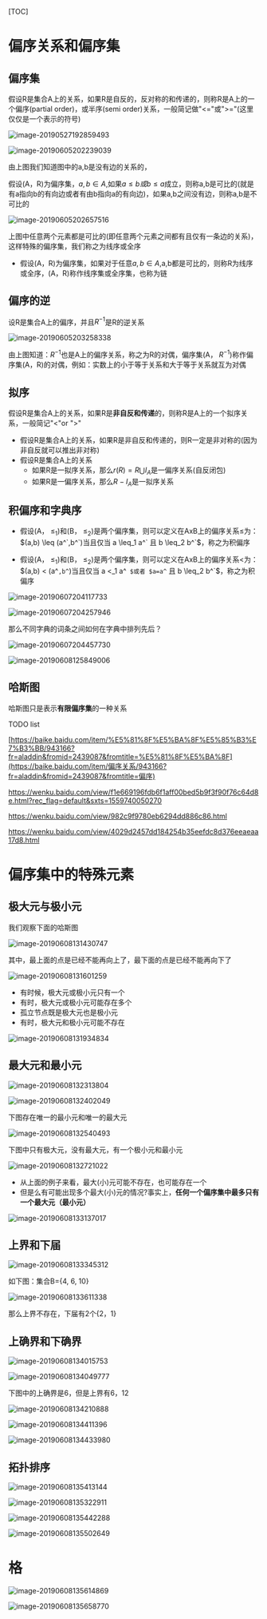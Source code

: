 [TOC]

# 偏序关系和偏序集

## 偏序集

假设R是集合A上的关系，如果R是自反的，反对称的和传递的，则称R是A上的一个偏序(partial order)，或半序(semi order)关系，一般简记做"<="或">="(这里仅仅是一个表示的符号)

![image-20190527192859493](/Users/chenyansong/Documents/note/images/discrete_math/image-20190527192859493.png)



![image-20190605202239039](/Users/chenyansong/Documents/note/images/discrete_math/image-20190605202239039.png)

由上图我们知道图中的a,b是没有边的关系的，

假设(A，R)为偏序集，$a,b \in A$,如果$a \leq b或 b \leq a$成立，则称a,b是可比的(就是有a指向b的有向边或者有由b指向a的有向边)，如果a,b之间没有边，则称a,b是不可比的



![image-20190605202657516](/Users/chenyansong/Documents/note/images/discrete_math/image-20190605202657516.png)

上图中任意两个元素都是可比的(即任意两个元素之间都有且仅有一条边的关系)，这样特殊的偏序集，我们称之为线序或全序



* 假设(A，R)为偏序集，如果对于任意$a,b \in A$,a,b都是可比的，则称R为线序或全序，(A，R)称作线序集或全序集，也称为链



## 偏序的逆

设R是集合A上的偏序，并且$R^{-1}$是R的逆关系

![image-20190605203258338](/Users/chenyansong/Documents/note/images/discrete_math/image-20190605203258338.png)

由上图知道：$R^{-1}$也是A上的偏序关系，称之为R的对偶，偏序集(A， $R^{-1}$)称作偏序集(A，R)的对偶，例如：实数上的小于等于关系和大于等于关系就互为对偶



## 拟序

假设R是集合A上的关系，如果R是**非自反和传递**的，则称R是A上的一个拟序关系，一般简记"<"or ">"



* 假设R是集合A上的关系，如果R是非自反和传递的，则R一定是非对称的(因为非自反就可以推出非对称)
* 假设R是集合A上的关系
  * 如果R是一拟序关系，那么$r(R)=R \bigcup I_A$是一偏序关系(自反闭包)
  * 如果R是一偏序关系，那么$R-I_A$是一拟序关系



## 积偏序和字典序

* 假设(A， $\leq_1$)和(B， $\leq_2$)是两个偏序集，则可以定义在AxB上的偏序关系$\leq$为：$(a,b) \leq (a^`,b^`)当且仅当 a \leq_1 a^` 且 b \leq_2 b^`$，称之为积偏序



* 假设(A， $\leq_1$)和(B， $\leq_2$)是两个偏序集，则可以定义在AxB上的偏序关系$<$为：$(a,b) < (a^`,b^`)当且仅当 a <_1 a^` $或者 $a=a^` 且 b \leq_2 b^`$，称之为积偏序

![image-20190607204117733](/Users/chenyansong/Documents/note/images/discrete_math/image-20190607204117733.png)



![image-20190607204257946](/Users/chenyansong/Documents/note/images/discrete_math/image-20190607204257946.png)



那么不同字典的词条之间如何在字典中排列先后？

![image-20190607204457730](/Users/chenyansong/Documents/note/images/discrete_math/image-20190607204457730.png)

![image-20190608125849006](/Users/chenyansong/Documents/note/images/discrete_math/image-20190608125849006.png)





## 哈斯图

哈斯图只是表示**有限偏序集**的一种关系







TODO list

[https://baike.baidu.com/item/%E5%81%8F%E5%BA%8F%E5%85%B3%E7%B3%BB/943166?fr=aladdin&fromid=2439087&fromtitle=%E5%81%8F%E5%BA%8F](https://baike.baidu.com/item/偏序关系/943166?fr=aladdin&fromid=2439087&fromtitle=偏序)

https://wenku.baidu.com/view/f1e669196fdb6f1aff00bed5b9f3f90f76c64d8e.html?rec_flag=default&sxts=1559740050270



https://wenku.baidu.com/view/982c9f9780eb6294dd886c86.html



https://wenku.baidu.com/view/4029d2457dd184254b35eefdc8d376eeaeaa17d8.html






# 偏序集中的特殊元素

## 极大元与极小元

我们观察下面的哈斯图

![image-20190608131430747](/Users/chenyansong/Documents/note/images/discrete_math/image-20190608131430747.png)

其中，最上面的点是已经不能再向上了，最下面的点是已经不能再向下了

![image-20190608131601259](/Users/chenyansong/Documents/note/images/discrete_math/image-20190608131601259.png)

* 有时候，极大元或极小元只有一个
* 有时，极大元或极小元可能存在多个
* 孤立节点既是极大元也是极小元
* 有时，极大元和极小元可能不存在

![image-20190608131934834](/Users/chenyansong/Documents/note/images/discrete_math/image-20190608131934834.png)



## 最大元和最小元

![image-20190608132313804](/Users/chenyansong/Documents/note/images/discrete_math/image-20190608132313804.png)

![image-20190608132402049](/Users/chenyansong/Documents/note/images/discrete_math/image-20190608132402049.png)

下图存在唯一的最小元和唯一的最大元

![image-20190608132540493](/Users/chenyansong/Documents/note/images/discrete_math/image-20190608132540493.png)



下图中只有极大元，没有最大元，有一个极小元和最小元

![image-20190608132721022](/Users/chenyansong/Documents/note/images/discrete_math/image-20190608132721022.png)



* 从上面的例子来看，最大(小)元可能不存在，也可能存在一个
* 但是么有可能出现多个最大(小)元的情况?事实上，**任何一个偏序集中最多只有一个最大元（最小元）**



![image-20190608133137017](/Users/chenyansong/Documents/note/images/discrete_math/image-20190608133137017.png)





## 上界和下届

![image-20190608133345312](/Users/chenyansong/Documents/note/images/discrete_math/image-20190608133345312.png)

如下图：集合B={4, 6, 10}

![image-20190608133611338](/Users/chenyansong/Documents/note/images/discrete_math/image-20190608133611338.png)

 那么上界不存在，下届有2个{2，1}



## 上确界和下确界

![image-20190608134015753](/Users/chenyansong/Documents/note/images/discrete_math/image-20190608134015753.png)

![image-20190608134049777](/Users/chenyansong/Documents/note/images/discrete_math/image-20190608134049777.png)



下图中的上确界是6，但是上界有6，12

![image-20190608134210888](/Users/chenyansong/Documents/note/images/discrete_math/image-20190608134210888.png)



![image-20190608134411396](/Users/chenyansong/Documents/note/images/discrete_math/image-20190608134411396.png)



![image-20190608134433980](/Users/chenyansong/Documents/note/images/discrete_math/image-20190608134433980.png)



## 拓扑排序

![image-20190608135413144](/Users/chenyansong/Documents/note/images/discrete_math/image-20190608135413144.png)

![image-20190608135322911](/Users/chenyansong/Documents/note/images/discrete_math/image-20190608135322911.png)

![image-20190608135442288](/Users/chenyansong/Documents/note/images/discrete_math/image-20190608135442288.png)

![image-20190608135502649](/Users/chenyansong/Documents/note/images/discrete_math/image-20190608135502649.png)



# 格

![image-20190608135614869](/Users/chenyansong/Documents/note/images/discrete_math/image-20190608135614869.png)

![image-20190608135658770](/Users/chenyansong/Documents/note/images/discrete_math/image-20190608135658770.png)